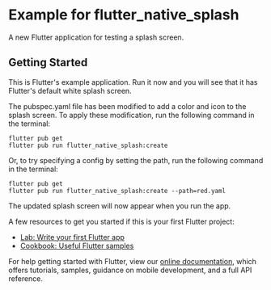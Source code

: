 # Example for flutter_native_splash

A new Flutter application for testing a splash screen.

## Getting Started

This is Flutter's example application.  Run it now and you will see that it has Flutter's default white splash screen.

The pubspec.yaml file has been modified to add a color and icon to the splash screen.  To apply these modification, run the following command in the terminal:

```
flutter pub get
flutter pub run flutter_native_splash:create
```

Or, to try specifying a config by setting the path, run the following command in the terminal:

```
flutter pub get
flutter pub run flutter_native_splash:create --path=red.yaml
```

The updated splash screen will now appear when you run the app.

A few resources to get you started if this is your first Flutter project:

- [Lab: Write your first Flutter app](https://flutter.dev/docs/get-started/codelab)
- [Cookbook: Useful Flutter samples](https://flutter.dev/docs/cookbook)

For help getting started with Flutter, view our
[online documentation](https://flutter.dev/docs), which offers tutorials,
samples, guidance on mobile development, and a full API reference.
